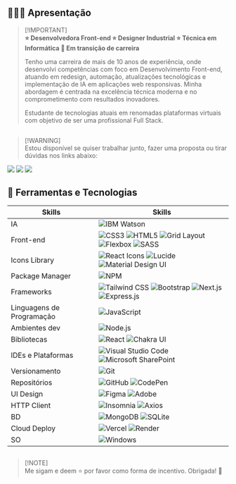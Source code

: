## 👩🏻‍💻 Apresentação 

> [!IMPORTANT]\
> **:star: Desenvolvedora Front-end :star: Designer Industrial :star: Técnica em Informática 🚀 Em transição de carreira**
> 
> Tenho uma carreira de mais de 10 anos de experiência, onde desenvolvi competências com foco em Desenvolvimento Front-end, atuando em redesign, automação, atualizações tecnológicas e implementação de IA em aplicações web responsivas. Minha abordagem é centrada na excelência técnica moderna e no comprometimento com resultados inovadores.
> 
> Estudante de tecnologias atuais em renomadas plataformas virtuais com objetivo de ser uma profissional Full Stack.

## 

> [!WARNING]\
> Estou disponível se quiser trabalhar junto, fazer uma proposta ou tirar dúvidas nos links abaixo:
<div> 
  <a href="https://www.linkedin.com/in/hyngrid-soares" target="_blank"><img src="https://img.shields.io/badge/-LinkedIn-white?style=for-the-badge&logo=linkedin&logoColor=%230077B5" target="_blank"></a> 
  <a href="mailto:hyngridgradizzi@gmail.com"><img src="https://img.shields.io/badge/-Gmail-white?style=for-the-badge&logo=gmail&logoColor=D14836" target="_blank"></a>
  <a href="https://meu-site-hyngridg.vercel.app/"><img src="https://img.shields.io/badge/Meu%20site-db2777?style=for-the-badge" target="_blank"></a>
</div>

##

## :brain: Ferramentas e Tecnologias

| Skills | Skills |
| ------------- | ------------- |
| IA | ![IBM Watson](https://img.shields.io/badge/IBM_Watson-%2320232a.svg?logo=ibmwatson&logoColor=0F62FE) |
| Front-end | ![CSS3](https://img.shields.io/badge/CSS_3-%2320232a.svg?logo=css3&logoColor=%231572B6) ![HTML5](https://img.shields.io/badge/HTML_5-%2320232a.svg?logo=html5&logoColor=%23E34F26) ![Grid Layout](https://img.shields.io/badge/Grid_Layout-%2320232a.svg?logo=csswizardry&logoColor=0078D6) ![Flexbox](https://img.shields.io/badge/Flexbox-%2320232a.svg?logo=csswizardry&logoColor=0078D6) ![SASS](https://img.shields.io/badge/SASS-%2320232a.svg?logo=SASS&logoColor=hotpink) | 
| Icons Library | ![React Icons](https://img.shields.io/badge/React_Icons-%2320232a.svg?logo=react&logoColor=ff69b4) ![Lucide](https://img.shields.io/badge/Lucide-%2320232a.svg?logo=lucidedev&logoColor=F56565) ![Material Design UI](https://img.shields.io/badge/Material_Design_UI-%2320232a.svg?logo=materialdesign&logoColor=004a77) |
| Package Manager | ![NPM](https://img.shields.io/badge/NPM-%2320232a.svg?logo=npm&logoColor=%23FF0000) |
| Frameworks | ![Tailwind CSS](https://img.shields.io/badge/Tailwind_CSS-%2320232a.svg?logo=tailwindcss&logoColor=0078D4) ![Bootstrap](https://img.shields.io/badge/Bootstrap-%2320232a.svg?logo=bootstrap&logoColor=%23563D7C) ![Next.js](https://img.shields.io/badge/Next.js-%2320232a.svg?logo=nextdotjs&logoColor=white) ![Express.js](https://img.shields.io/badge/Express.js-%2320232a.svg?logo=express&logoColor=white) | 
| Linguagens de Programação | ![JavaScript](https://img.shields.io/badge/Javascript-%2320232a.svg?logo=javascript&logoColor=yellow) |
| Ambientes dev | ![Node.js](https://img.shields.io/badge/Node.js-%2320232a.svg?logo=nodedotjs&logoColor=339933) |
| Bibliotecas | ![React](https://img.shields.io/badge/React-%2320232a.svg?logo=react&logoColor=61DAFB) ![Chakra UI](https://img.shields.io/badge/Chakra_UI-%2320232a.svg?logo=chakraui&logoColor=319795) |
| IDEs e Plataformas | ![Visual Studio Code](https://img.shields.io/badge/Visual%20Studio%20Code-%2320232a.svg?logo=visual-studio-code&logoColor=0078d7) ![Microsoft SharePoint ](https://img.shields.io/badge/Microsoft_SharePoint-%2320232a?logo=microsoft-sharepoint&logoColor=0078D4) |
| Versionamento | ![Git](https://img.shields.io/badge/Git-%2320232a.svg?logo=git&logoColor=orange) |
| Repositórios | ![GitHub](https://img.shields.io/badge/GitHub-%2320232a.svg?logo=github&logoColor=blueviolet) ![CodePen](https://img.shields.io/badge/Codepen-%2320232a.svg?logo=codepen&logoColor=white) |
| UI Design | ![Figma](https://img.shields.io/badge/Figma-%2320232a.svg?logo=figma&logoColor=%23F24E1E) ![Adobe](https://img.shields.io/badge/Adobe-%2320232a.svg?logo=adobe&logoColor=%23FF0000) |
| HTTP Client | ![Insomnia](https://img.shields.io/badge/Insomnia-%2320232a.svg?logo=insomnia&logoColor=blueviolet) ![Axios](https://img.shields.io/badge/Axios-%2320232a.svg?logo=axios&logoColor=671ddf) |
| BD | ![MongoDB](https://img.shields.io/badge/MongoDB-%2320232a.svg?logo=mongodb&logoColor=4EA94B) ![SQLite](https://img.shields.io/badge/SQLite-%2320232a.svg?logo=sqlite&logoColor=07405E) |
| Cloud Deploy | ![Vercel](https://img.shields.io/badge/Vercel-%2320232a.svg?logo=vercel&logoColor=white) ![Render](https://img.shields.io/badge/Render-%2320232a.svg?logo=render&logoColor=46E3B7) |
| SO | ![Windows](https://img.shields.io/badge/Windows-%2320232a?logo=windows&logoColor=0078D6) |

##

> [!NOTE]\
> Me sigam e deem :star: por favor como forma de incentivo. Obrigada! :sparkling_heart:
